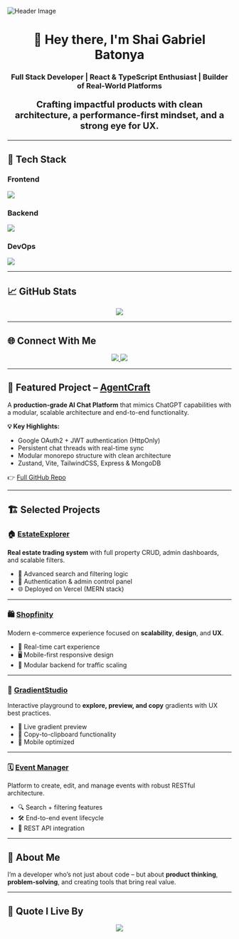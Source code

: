 ![Header Image](https://camo.githubusercontent.com/3cbeb5d020370a717e4b859e2b9bab4c53d57b133164468958639d913703fa5c/68747470733a2f2f63617073756c652d72656e6465722e76657263656c2e6170702f6170693f747970653d776176696e6726636f6c6f723d374139324238266865696768743d3130302673656374696f6e3d686561646572)

<div align="center">

# 👋 Hey there, I'm Shai Gabriel Batonya  

### Full Stack Developer | React & TypeScript Enthusiast | Builder of Real-World Platforms

<p style="font-size: 20px; font-weight: bold;">
Crafting impactful products with clean architecture, a performance-first mindset, and a strong eye for UX.
</p>

</div>

---

## 💼 Tech Stack

### Frontend
<img src="https://skillicons.dev/icons?i=react,typescript,nextjs,tailwind,vite,redux,figma" />

### Backend
<img src="https://skillicons.dev/icons?i=nodejs,express,mongodb,redis,prisma" />

### DevOps
<img src="https://skillicons.dev/icons?i=docker,kubernetes,vercel,githubactions,git,aws" />

---

## 📈 GitHub Stats

<p align="center">
  <img src="https://github-readme-stats.vercel.app/api/top-langs/?username=ShaiBatonya&layout=compact&theme=dark&hide_border=true" />
</p>

---

## 🌐 Connect With Me

<p align="center">
  <a href="https://linkedin.com/in/shaibatonya-fullstack">
    <img src="https://img.shields.io/badge/LinkedIn-%230077B5.svg?style=for-the-badge&logo=linkedin&logoColor=white" />
  </a>
  <a href="https://github.com/ShaiBatonya">
    <img src="https://img.shields.io/badge/GitHub-%2312100E.svg?style=for-the-badge&logo=github&logoColor=white" />
  </a>
</p>

---

## 🚀 Featured Project – [AgentCraft](https://agentcraft-client-1.onrender.com/)

A **production-grade AI Chat Platform** that mimics ChatGPT capabilities with a modular, scalable architecture and end-to-end functionality.

**💡 Key Highlights:**
- Google OAuth2 + JWT authentication (HttpOnly)
- Persistent chat threads with real-time sync
- Modular monorepo structure with clean architecture
- Zustand, Vite, TailwindCSS, Express & MongoDB

👉 [Full GitHub Repo](https://github.com/ShaiBatonya/AgentCraft)

---

## 🏗️ Selected Projects

### 🏠 [EstateExplorer](https://real-estate-mern-stack.vercel.app/)  
**Real estate trading system** with full property CRUD, admin dashboards, and scalable filters.

- 🧩 Advanced search and filtering logic
- 🔐 Authentication & admin control panel
- 🌐 Deployed on Vercel (MERN stack)

---

### 🛍️ [Shopfinity](https://shopfinity-nine.vercel.app/)  
Modern e-commerce experience focused on **scalability**, **design**, and **UX**.

- 🛒 Real-time cart experience
- 🖥️ Mobile-first responsive design
- 🚀 Modular backend for traffic scaling

---

### 🎨 [GradientStudio](https://gradient-studio.vercel.app/)  
Interactive playground to **explore, preview, and copy** gradients with UX best practices.

- 🌈 Live gradient preview
- 🧠 Copy-to-clipboard functionality
- 📱 Mobile optimized

---

### 🗓️ [Event Manager](https://github.com/ShaiBatonya/patents_server-client)  
Platform to create, edit, and manage events with robust RESTful architecture.

- 🔍 Search + filtering features
- 🛠️ End-to-end event lifecycle
- 🔗 REST API integration

---

## 🔎 About Me

I’m a developer who’s not just about code – but about **product thinking**, **problem-solving**, and creating tools that bring real value.

---

## 💬 Quote I Live By

<div align="center">
  <img src="https://quotes-github-readme.vercel.app/api?quote=First%2C%20solve%20the%20problem.%20Then%2C%20write%20the%20code.&author=John%20Johnson" />
</div>

